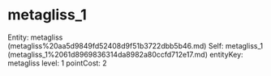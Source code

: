 # metagliss_1

Entity: metagliss (metagliss%20aa5d9849fd52408d9f51b3722dbb5b46.md)
Self: metagliss_1 (metagliss_1%2061d8969836314da8982a80ccfd712e17.md)
entityKey: metagliss
level: 1
pointCost: 2